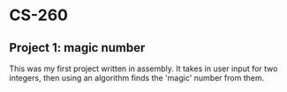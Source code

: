 # CS-260
## Project 1: magic number

This was my first project written in assembly. It takes in user input for two integers, then using an algorithm finds the 'magic' number from them.
